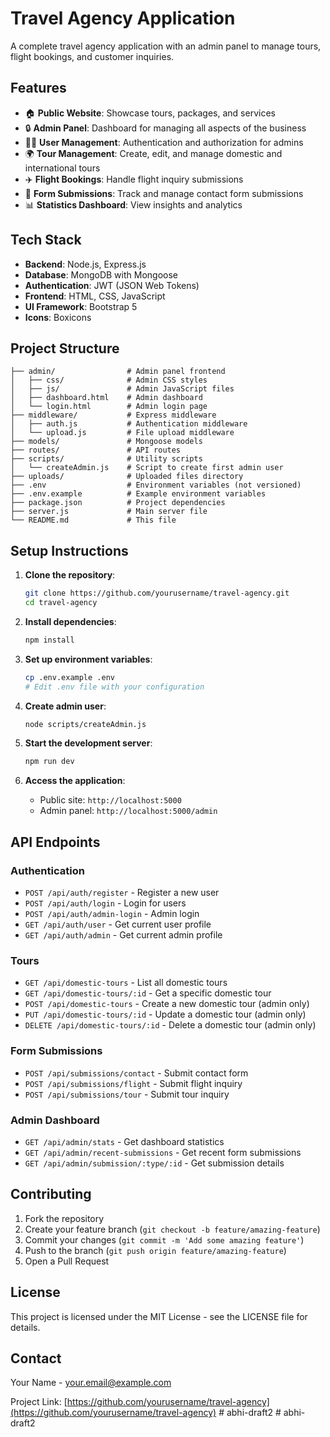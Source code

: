# Travel Agency Application

A complete travel agency application with an admin panel to manage tours, flight bookings, and customer inquiries.

## Features

- 🏠 **Public Website**: Showcase tours, packages, and services
- 🔒 **Admin Panel**: Dashboard for managing all aspects of the business
- 🧑‍💼 **User Management**: Authentication and authorization for admins
- 🌍 **Tour Management**: Create, edit, and manage domestic and international tours
- ✈️ **Flight Bookings**: Handle flight inquiry submissions
- 📝 **Form Submissions**: Track and manage contact form submissions
- 📊 **Statistics Dashboard**: View insights and analytics

## Tech Stack

- **Backend**: Node.js, Express.js
- **Database**: MongoDB with Mongoose
- **Authentication**: JWT (JSON Web Tokens)
- **Frontend**: HTML, CSS, JavaScript
- **UI Framework**: Bootstrap 5
- **Icons**: Boxicons

## Project Structure

```
├── admin/                # Admin panel frontend
│   ├── css/              # Admin CSS styles
│   ├── js/               # Admin JavaScript files
│   ├── dashboard.html    # Admin dashboard
│   └── login.html        # Admin login page
├── middleware/           # Express middleware
│   ├── auth.js           # Authentication middleware
│   └── upload.js         # File upload middleware
├── models/               # Mongoose models
├── routes/               # API routes
├── scripts/              # Utility scripts
│   └── createAdmin.js    # Script to create first admin user
├── uploads/              # Uploaded files directory
├── .env                  # Environment variables (not versioned)
├── .env.example          # Example environment variables
├── package.json          # Project dependencies
├── server.js             # Main server file
└── README.md             # This file
```

## Setup Instructions

1. **Clone the repository**:
   ```bash
   git clone https://github.com/yourusername/travel-agency.git
   cd travel-agency
   ```

2. **Install dependencies**:
   ```bash
   npm install
   ```

3. **Set up environment variables**:
   ```bash
   cp .env.example .env
   # Edit .env file with your configuration
   ```

4. **Create admin user**:
   ```bash
   node scripts/createAdmin.js
   ```

5. **Start the development server**:
   ```bash
   npm run dev
   ```

6. **Access the application**:
   - Public site: `http://localhost:5000`
   - Admin panel: `http://localhost:5000/admin`

## API Endpoints

### Authentication
- `POST /api/auth/register` - Register a new user
- `POST /api/auth/login` - Login for users
- `POST /api/auth/admin-login` - Admin login
- `GET /api/auth/user` - Get current user profile
- `GET /api/auth/admin` - Get current admin profile

### Tours
- `GET /api/domestic-tours` - List all domestic tours
- `GET /api/domestic-tours/:id` - Get a specific domestic tour
- `POST /api/domestic-tours` - Create a new domestic tour (admin only)
- `PUT /api/domestic-tours/:id` - Update a domestic tour (admin only)
- `DELETE /api/domestic-tours/:id` - Delete a domestic tour (admin only)

### Form Submissions
- `POST /api/submissions/contact` - Submit contact form
- `POST /api/submissions/flight` - Submit flight inquiry
- `POST /api/submissions/tour` - Submit tour inquiry

### Admin Dashboard
- `GET /api/admin/stats` - Get dashboard statistics
- `GET /api/admin/recent-submissions` - Get recent form submissions
- `GET /api/admin/submission/:type/:id` - Get submission details

## Contributing

1. Fork the repository
2. Create your feature branch (`git checkout -b feature/amazing-feature`)
3. Commit your changes (`git commit -m 'Add some amazing feature'`)
4. Push to the branch (`git push origin feature/amazing-feature`)
5. Open a Pull Request

## License

This project is licensed under the MIT License - see the LICENSE file for details.

## Contact

Your Name - your.email@example.com

Project Link: [https://github.com/yourusername/travel-agency](https://github.com/yourusername/travel-agency) #   a b h i - d r a f t 2  
 #   a b h i - d r a f t 2  
 